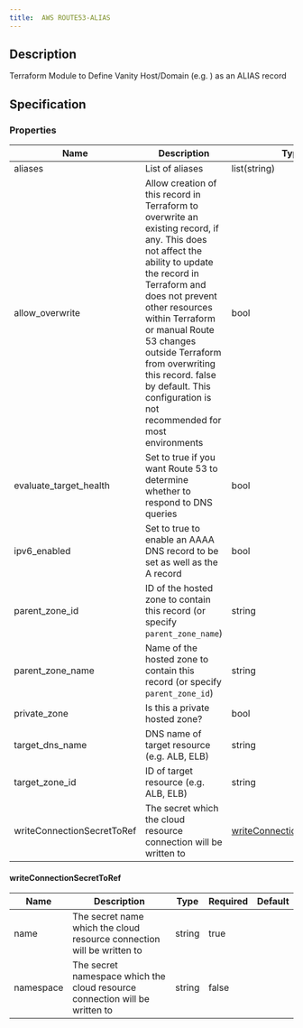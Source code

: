 ```yaml
---
title:  AWS ROUTE53-ALIAS
---
```


## Description

Terraform Module to Define Vanity Host/Domain (e.g. ) as an ALIAS record

## Specification


### Properties

 Name | Description | Type | Required | Default 
 ------------ | ------------- | ------------- | ------------- | ------------- 
 aliases | List of aliases | list(string) | true |  
 allow_overwrite | Allow creation of this record in Terraform to overwrite an existing record, if any. This does not affect the ability to update the record in Terraform and does not prevent other resources within Terraform or manual Route 53 changes outside Terraform from overwriting this record. false by default. This configuration is not recommended for most environments | bool | false |  
 evaluate_target_health | Set to true if you want Route 53 to determine whether to respond to DNS queries | bool | false |  
 ipv6_enabled | Set to true to enable an AAAA DNS record to be set as well as the A record | bool | false |  
 parent_zone_id | ID of the hosted zone to contain this record  (or specify `parent_zone_name`) | string | false |  
 parent_zone_name | Name of the hosted zone to contain this record (or specify `parent_zone_id`) | string | false |  
 private_zone | Is this a private hosted zone? | bool | false |  
 target_dns_name | DNS name of target resource (e.g. ALB, ELB) | string | true |  
 target_zone_id | ID of target resource (e.g. ALB, ELB) | string | true |  
 writeConnectionSecretToRef | The secret which the cloud resource connection will be written to | [writeConnectionSecretToRef](#writeConnectionSecretToRef) | false |  


#### writeConnectionSecretToRef

 Name | Description | Type | Required | Default 
 ------------ | ------------- | ------------- | ------------- | ------------- 
 name | The secret name which the cloud resource connection will be written to | string | true |  
 namespace | The secret namespace which the cloud resource connection will be written to | string | false |  
